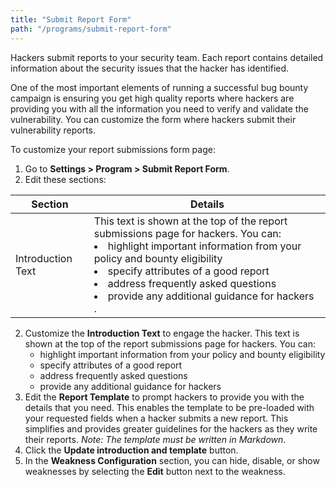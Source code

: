 ```yaml
---
title: "Submit Report Form"
path: "/programs/submit-report-form"
---
```


Hackers submit reports to your security team. Each report contains detailed information about the security issues that the hacker has identified. 

One of the most important elements of running a successful bug bounty campaign is ensuring you get high quality reports where hackers are providing you with all the information you need to verify and validate the vulnerability. You can customize the form where hackers submit their vulnerability reports. 

To customize your report submissions form page: 
1. Go to **Settings > Program > Submit Report Form**. 
2. Edit these sections:

Section | Details
------- | --------
Introduction Text | This text is shown at the top of the report submissions page for hackers. You can: <br><li>highlight important information from your policy and bounty eligibility</li><li>specify attributes of a good report</li><li>address frequently asked questions</li><li>provide any additional guidance for hackers</li>.

2. Customize the **Introduction Text** to engage the hacker. This text is shown at the top of the report submissions page for hackers. You can:
   * highlight important information from your policy and bounty eligibility
   * specify attributes of a good report
   * address frequently asked questions
   * provide any additional guidance for hackers 
3. Edit the **Report Template** to prompt hackers to provide you with the details that you need. This enables the template to be pre-loaded with your requested fields when a hacker submits a new report. This simplifies and provides greater guidelines for the hackers as they write their reports. *Note: The template must be written in Markdown*. 
4. Click the **Update introduction and template** button.
5. In the **Weakness Configuration** section, you can hide, disable, or show weaknesses by selecting the **Edit** button next to the weakness. 

